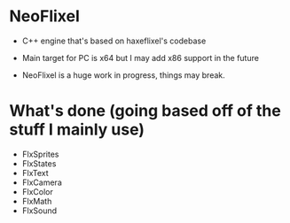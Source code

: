 # NeoFlixel

* C++ engine that's based on haxeflixel's codebase

* Main target for PC is x64 but I may add x86 support in the future

* NeoFlixel is a huge work in progress, things may break.

# What's done (going based off of the stuff I mainly use)

* FlxSprites 
* FlxStates
* FlxText
* FlxCamera
* FlxColor
* FlxMath
* FlxSound